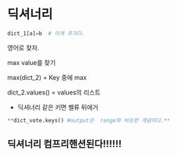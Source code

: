 # 딕셔너리

```python
dict_1[a]=b  # 이게 추가다.
```

영어로 찾자.

max value를 찾기

max(dict_2) = Key 중에 max

dict_2.values() = values의 리스트

- 딕셔너리 같은 키면 벨류 뒤에거

```python
**dict_vote.keys() #output은  range와 비슷한 개념이다.**
```

## **딕셔너리 컴프리핸션된다!!!!!!**
